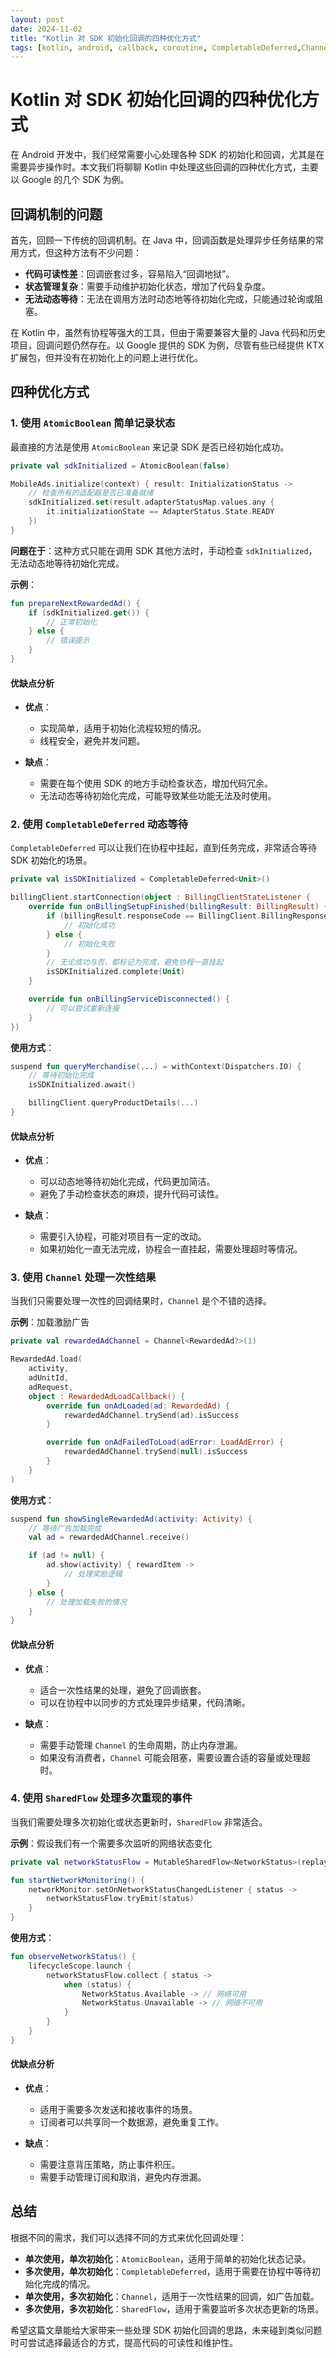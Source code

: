 ```yaml
---
layout: post
date: 2024-11-02
title: "Kotlin 对 SDK 初始化回调的四种优化方式"
tags: [kotlin, android, callback, coroutine, CompletableDeferred,Channel, Flow, post]
---
```


# Kotlin 对 SDK 初始化回调的四种优化方式

在 Android 开发中，我们经常需要小心处理各种 SDK 的初始化和回调，尤其是在需要异步操作时。本文我们将聊聊 Kotlin 中处理这些回调的四种优化方式，主要以 Google 的几个 SDK 为例。

## 回调机制的问题

首先，回顾一下传统的回调机制。在 Java 中，回调函数是处理异步任务结果的常用方式，但这种方法有不少问题：

- **代码可读性差**：回调嵌套过多，容易陷入“回调地狱”。
- **状态管理复杂**：需要手动维护初始化状态，增加了代码复杂度。
- **无法动态等待**：无法在调用方法时动态地等待初始化完成，只能通过轮询或阻塞。

在 Kotlin 中，虽然有协程等强大的工具，但由于需要兼容大量的 Java 代码和历史项目，回调问题仍然存在。以 Google 提供的 SDK 为例，尽管有些已经提供 KTX 扩展包，但并没有在初始化上的问题上进行优化。


## 四种优化方式

### 1. 使用 `AtomicBoolean` 简单记录状态

最直接的方法是使用 `AtomicBoolean` 来记录 SDK 是否已经初始化成功。

```kotlin
private val sdkInitialized = AtomicBoolean(false)

MobileAds.initialize(context) { result: InitializationStatus ->
    // 检查所有的适配器是否已准备就绪
    sdkInitialized.set(result.adapterStatusMap.values.any {
        it.initializationState == AdapterStatus.State.READY
    })
}
```

**问题在于**：这种方式只能在调用 SDK 其他方法时，手动检查 `sdkInitialized`，无法动态地等待初始化完成。

**示例**：

```kotlin
fun prepareNextRewardedAd() {
    if (sdkInitialized.get()) {
        // 正常初始化
    } else {
        // 错误提示
    }
}
```

#### 优缺点分析

- **优点**：
  - 实现简单，适用于初始化流程较短的情况。
  - 线程安全，避免并发问题。

- **缺点**：
  - 需要在每个使用 SDK 的地方手动检查状态，增加代码冗余。
  - 无法动态等待初始化完成，可能导致某些功能无法及时使用。


### 2. 使用 `CompletableDeferred` 动态等待

`CompletableDeferred` 可以让我们在协程中挂起，直到任务完成，非常适合等待 SDK 初始化的场景。

```kotlin
private val isSDKInitialized = CompletableDeferred<Unit>()

billingClient.startConnection(object : BillingClientStateListener {
    override fun onBillingSetupFinished(billingResult: BillingResult) {
        if (billingResult.responseCode == BillingClient.BillingResponseCode.OK) {
            // 初始化成功
        } else {
            // 初始化失败
        }
        // 无论成功与否，都标记为完成，避免协程一直挂起
        isSDKInitialized.complete(Unit)
    }

    override fun onBillingServiceDisconnected() {
        // 可以尝试重新连接
    }
})
```

**使用方式**：

```kotlin
suspend fun queryMerchandise(...) = withContext(Dispatchers.IO) {
    // 等待初始化完成
    isSDKInitialized.await()

    billingClient.queryProductDetails(...)
}
```

#### 优缺点分析

- **优点**：
  - 可以动态地等待初始化完成，代码更加简洁。
  - 避免了手动检查状态的麻烦，提升代码可读性。

- **缺点**：
  - 需要引入协程，可能对项目有一定的改动。
  - 如果初始化一直无法完成，协程会一直挂起，需要处理超时等情况。


### 3. 使用 `Channel` 处理一次性结果

当我们只需要处理一次性的回调结果时，`Channel` 是个不错的选择。

**示例**：加载激励广告

```kotlin
private val rewardedAdChannel = Channel<RewardedAd?>(1)

RewardedAd.load(
    activity,
    adUnitId,
    adRequest,
    object : RewardedAdLoadCallback() {
        override fun onAdLoaded(ad: RewardedAd) {
            rewardedAdChannel.trySend(ad).isSuccess
        }

        override fun onAdFailedToLoad(adError: LoadAdError) {
            rewardedAdChannel.trySend(null).isSuccess
        }
    }
)
```

**使用方式**：

```kotlin
suspend fun showSingleRewardedAd(activity: Activity) {
    // 等待广告加载完成
    val ad = rewardedAdChannel.receive()

    if (ad != null) {
        ad.show(activity) { rewardItem ->
            // 处理奖励逻辑
        }
    } else {
        // 处理加载失败的情况
    }
}
```

#### 优缺点分析

- **优点**：
  - 适合一次性结果的处理，避免了回调嵌套。
  - 可以在协程中以同步的方式处理异步结果，代码清晰。

- **缺点**：
  - 需要手动管理 `Channel` 的生命周期，防止内存泄漏。
  - 如果没有消费者，`Channel` 可能会阻塞，需要设置合适的容量或处理超时。


### 4. 使用 `SharedFlow` 处理多次重现的事件

当我们需要处理多次初始化或状态更新时，`SharedFlow` 非常适合。

**示例**：假设我们有一个需要多次监听的网络状态变化

```kotlin
private val networkStatusFlow = MutableSharedFlow<NetworkStatus>(replay = 1)

fun startNetworkMonitoring() {
    networkMonitor.setOnNetworkStatusChangedListener { status ->
        networkStatusFlow.tryEmit(status)
    }
}
```

**使用方式**：

```kotlin
fun observeNetworkStatus() {
    lifecycleScope.launch {
        networkStatusFlow.collect { status ->
            when (status) {
                NetworkStatus.Available -> // 网络可用
                NetworkStatus.Unavailable -> // 网络不可用
            }
        }
    }
}
```

#### 优缺点分析

- **优点**：
  - 适用于需要多次发送和接收事件的场景。
  - 订阅者可以共享同一个数据源，避免重复工作。

- **缺点**：
  - 需要注意背压策略，防止事件积压。
  - 需要手动管理订阅和取消，避免内存泄漏。


## 总结

根据不同的需求，我们可以选择不同的方式来优化回调处理：

- **单次使用，单次初始化**：`AtomicBoolean`，适用于简单的初始化状态记录。
- **多次使用，单次初始化**：`CompletableDeferred`，适用于需要在协程中等待初始化完成的情况。
- **单次使用，多次初始化**：`Channel`，适用于一次性结果的回调，如广告加载。
- **多次使用，多次初始化**：`SharedFlow`，适用于需要监听多次状态更新的场景。

希望这篇文章能给大家带来一些处理 SDK 初始化回调的思路，未来碰到类似问题时可尝试选择最适合的方式，提高代码的可读性和维护性。
